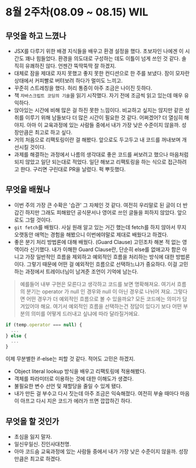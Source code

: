 # 8월 2주차(08.09 ~ 08.15) WIL

## 무엇을 하고 느꼈나

- JSX를 다루기 위한 배경 지식들을 배우고 환경 설정을 했다. 초보자인 나에겐 이 시간도 꽤나 힘들었다. 환경을 의도대로 구성하는 데도 이틀이 넘게 쓰인 것 같다. 솔직히 유쾌하진 않다. 언젠간 뚝딱뚝딱 잘 하겠지.
- 대체로 잠을 제대로 자지 못했고 좋지 못한 컨디션으로 한 주를 보냈다. 잠이 모자란 상태에서 커피빨로 버텨보려 하다가 멀미도 느끼고. 
- 꾸준히 스트레칭을 했다. 허리 통증이 아주 조금은 나이진 듯하다.
- 책 `자바스크립트 코딩의 기술`을 읽기 시작했다. 자기 전에 조금씩 읽고 있는데 매우 유익하다.
- 앉아있는 시간에 비해 많은 걸 하진 못한 느낌이다. 비교하고 싶지는 않지만 같은 성취를 이루기 위해 남들보다 더 많은 시간이 필요한 것 같다. 어쩌겠어? 더 열심히 해야지. 아마 이 교육과정에 있는 사람들 중에서 내가 가장 낮은 수준이지 않을까. 성장만큼은 최고로 하고 싶다.
- 거의 처음으로 리팩토링이란 걸 해봤다. 앞으로도 두고두고 내 코드를 꺼내보며 개선시킬 것이다. 
- 과제를 해결하는 과정에서 나름의 생각대로 좋은 코드를 써보려고 했으나 마음처럼 되지 않았고 일단 되는대로 적었다. 일단 해보고 리팩토링을 하는 식으로 접근하려고 한다. 구리면 구린대로 PR을 날렸다. 퍽 뿌듯했다. 


## 무엇을 배웠나

- 이번 주의 가장 큰 수확은 '습관' 그 자체인 것 같다. 여전히 우리말로 된 글이 더 반갑긴 하지만 그래도 피해왔던 공식문서나 영어로 쓰인 글들을 피하지 않았다. 앞으로도 그럴 것이다.
- `git fetch`를 배웠다. 사실 원래 알고 있는 거긴 했는데 fetch를 하지 않아서 무지 오랫동안 애먹는 경험을 해봤으니 이번에야말로 제대로 배웠다고 하겠다. 
- 좋은 분기 처리 방법론에 대해 배웠다. (Guard Clause) 고민조차 해본 적 없는 영역이라 신기했다. 내가 이해한 Guard Clause란, 단순히 else를 없애고자 함은 아니고 가장 일반적인 흐름을 제외하고 예외적인 흐름을 처리하는 방식에 대한 방법론이다. 그렇기 때문에 어떤 걸 예외적인 흐름으로 선택하느냐가 중요하다. 이걸 고민하는 과정에서 트레이너님이 남겨준 조언이 기억에 남는다.
> 예를들어 내부 구현은 모른다고 생각하고 코드를 보면 명확해져요. 여기서 흐름의 분기는 operator 가 null 인 경우와 null 이 아닌 경우로 나뉘어 져요. 그렇다면 어떤 경우가 더 예외적인 흐름으로 볼 수 있을까요? 모든 코드에는 의미가 담겨있어야 해요. 여기서 예외적인 흐름을 선택하는건 정답이 있다기 보다 어떤 부분의 의미를 어떻게 드러내고 싶냐에 따라 달라질거에요.
```jsx
if (temp.operator === null) {  
  ...
} else {
  ...
}
```
이제 무분별한 if-else는 피할 것 같다. 적어도 고민은 하겠지.
- Object literal lookup 방식을 배우고 리팩토링에 적용해봤다. 
- 객체를 파라미터로 이용하는 것에 대한 이해도가 생겼다.
- 불필요한 변수 선언 및 재할당을 줄일 수 있게 됐다.
- 내가 만든 걸 부수고 다시 짓는데 아주 조금은 익숙해졌다. 여전히 부술 때마다 마음이 아프고 다시 지은 코드가 에러가 뜨면 깝깝하긴 하다.


## 무엇을 할 것인가

- 초심을 잃지 말자. 
- 일신우일신. 진인사대천명.
- 아마 코드숨 교육과정에 있는 사람들 중에서 내가 가장 낮은 수준이지 않을까. 성장만큼은 최고로 하겠다.